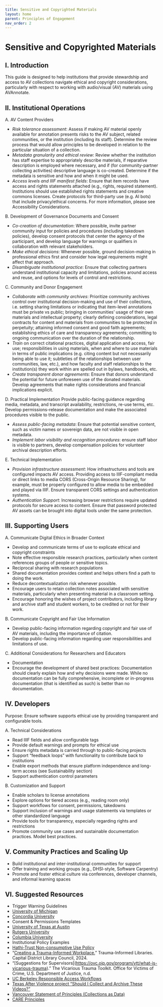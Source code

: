 ```yaml
---
title: Sensitive and Copyrighted Materials
layout: home
parent: Principles of Engagement
nav_order: 2
---
```

# Sensitive and Copyrighted Materials

## I. Introduction
This guide is designed to help institutions that provide stewardship and access to AV collections navigate ethical and copyright considerations, particularly with respect to working with audio/visual (AV) materials using AVAnnotate.

## II. Institutional Operations
A. AV Content Providers
- *Risk tolerance assessment*: Assess if making AV material openly available for annotation presents risks to the AV subject, related communities, or the institution (including its staff). Determine the review process that would allow principles to be developed in relation to the particular situation of a collection.
- *Metadata granularity and ethical review*: Review whether the institution has staff expertise to appropriately describe materials, if reparative description is employed where necessary, and if (for community-partner collecting activities) descriptive language is co-created. Determine if the metadata is sensitive and how and when it might be used. 
- *Access levels and IIIF manifest fields*: Ensure that item records have access and rights statements attached  (e.g., rights, required statement). Institutions should use established rights statements and creative commons licenses. Create protocols for third-party use (e.g. AI bots) that include privacy/ethical concerns. For more information, please see Accessibility Considerations.

B. Development of Governance Documents and Consent
- *Co-creation of documentation*: Where possible, invite partner community input for policies and procedures (including takedown policies), develop consent protocols that center the agency of the participant, and develop language for warnings or qualifiers in collaboration with relevant stakeholders. 
- *Make ethical decisions*: Whenever possible, ground decision-making in professional ethics first and consider how legal requirements might affect that approach.
- *Disambiguate institutional practice*: Ensure that collecting partners understand institutional capacity and limitations, policies around access and reuse, and options for levels of control and restrictions.

C. Community and Donor Engagement
- *Collaborate with community archives*: Prioritize community archives control over institutional decision-making and use of their collections, i.e. setting sharing limitations or indicating that item-level annotations must be private vs public; bringing in communities’ usage of their own materials and intellectual property; clearly defining considerations, legal contracts for content and materials from communities to be protected in perpetuity; attaining informed consent and good faith agreements; establishing ethics of care and transparency agreements; committing to ongoing communication over the duration of the relationship.
- *Train* on correct citational practices, digital application and access, fair use; responsibilities in using materials, when and where to use materials in terms of public implications (e.g. citing content but not necessarily being able to use it; subtleties of the relationships between user communities, law, etc.), and how faculty and staff relationships to the institution(s) they work within are spelled out in bylaws, handbooks, etc.
- *Create transparent donor agreements*: Ensure that donors understand the potential for future unforeseen use of the donated materials. Develop agreements that make rights considerations and financial implications explicit.

D. Practical Implementation
Provide public-facing guidance regarding media, metadata, and transcript availability, restrictions, re-use terms, etc. 
Develop permissions-release documentation and make the associated procedures visible to the public.
- *Assess public-facing metadata*: Ensure that potential sensitive content, such as victim names or sovereign data, are not visible in open metadata.
- *Implement labor visibility and recognition procedures*: ensure staff labor is visible to partners, develop compensation policies for volunteer archival description efforts.

E. Technical Implementation
- *Provision infrastructure assessment*: How infrastructures and tools are configured impacts AV access. Providing access to IIIF-compliant media or direct links to media CORS (Cross-Origin Resource Sharing), for example, must be properly configured to allow media to be embedded and played via IIIF. Ensure transparent CORS settings and authentication systems.
- *Authentication Support*: Increasing browser restrictions require updated protocols for secure access to content. Ensure that password protected AV assets can be brought into digital tools under the same protection.

## III. Supporting Users 
A. Communicate Digital Ethics in Broader Context
- Develop and communicate terms of use to explicate ethical and copyright constraints
- Note effective responsible research practices, particularly when content references groups of people or sensitive topics.
 - Reciprocal sharing with research populations
 - Shared documentation provides context and helps others find a path to doing the work. 
 - Reduce decontextualization risk whenever possible. 
- Encourage users to retain collection notes associated with sensitive materials, particularly when presenting material in a classroom setting.
- Encourage honoring the wishes of project contributors, including library and archive staff and student workers, to be credited or not for their work.

B. Communicate Copyright and Fair Use Information
- Develop public-facing information regarding copyright and fair use of AV materials, including the importance of citation.
- Develop public-facing information regarding user responsibilities and limitations of use.

C. Additional Considerations for Researchers and Educators
- Documentation
 - Encourage the development of shared best practices: Documentation should clearly explain how and why decisions were made. While no documentation can be fully comprehensive, incomplete or in-progress documentation (that is identified as such) is better than no documentation.

## IV. Developers
Purpose: Ensure software supports ethical use by providing transparent and configurable tools.

A. Technical Considerations
- Read IIIF fields and allow configurable tags
- Provide default warnings and prompts for ethical use
- Ensure rights metadata is carried through to public-facing projects
- Support “feedback loops” with functionality to contribute back to institutions
- Enable export methods that ensure platform independence and long-term access (see Sustainability section)
- Support authentication control parameters

B. Customization and Support
- Enable scholars to license annotations
- Explore options for tiered access (e.g., reading room only)
- Support workflows for consent, permissions, takedowns
- Support inclusion of warnings and usage statements via templates or other standardized language
- Provide tools for transparency, especially regarding rights and restrictions
- Promote community use cases and sustainable documentation practices. Model best practices. 

## V. Community Practices and Scaling Up
- Build institutional and inter-institutional communities for support
- Offer training and working groups (e.g., DHSI-style, Software Carpentry)
- Promote and foster ethical culture via conferences, developer channels, and informal learning spaces

## VI. Suggested Resources
- Trigger Warning Guidelines
 - [University of Michigan](https://sites.lsa.umich.edu/equitable-teaching/wp-content/uploads/sites/853/2020/09/An-Introduction-to-Content-Warnings-and-Trigger-Warnings-PDF.pdf)
 - [Concordia University](https://opentextbooks.concordia.ca/teachingresource/chapter/trigger-warnings/)
- Consent & Permissions Templates
 - [University of Texas at Austin](https://guides.lib.utexas.edu/copyright/permission)
 - [Rutgers University](https://www.libraries.rutgers.edu/research-support/copyright-guidance/copyright-basics/permissions-template)
 - [Columbia University](https://library.columbia.edu/research-teaching/copyright/permissions.html)
- Institutional Policy Examples
 - [Hathi-Trust Non-consumptive Use Policy](https://www.hathitrust.org/the-collection/terms-conditions/non-consumptive-use-policy/)
 - “[Creating a Trauma-Informed Workplace.](https://cdlc.org/c.php?g=1096156&p=7993889)” Trauma-Informed Libraries. Capital District Library Council, 2024.
- “[Suggestions for Supervisors[(https://ovc.ojp.gov/program/vtt/what-is-vicarious-trauma).” The Vicarious Trauma Toolkit. Office for Victims of Crime, U.S. Department of Justice, n.d.
- [UC Berkeley Responsible Access Workflows](https://docs.google.com/presentation/d/1V66PGpIq9xqXxdvngpD3rkAMoIw2hIyVVDS4Iv4VFOM/edit#slide=id.g7ffa9d7047_0_2)
- [Texas After Violence project “Should I Collect and Archive These Videos?”](https://texasafterviolence.org/wp-content/uploads/2024/05/ShouldICollectArchiveVideos_DecisionTree_USA_V2.pdf)
- [Vancouver Statement of Principles (Collections as Data)](https://zenodo.org/records/8342171)
- [CARE Principles](https://www.gida-global.org/care)






